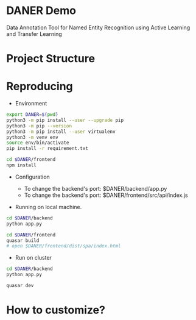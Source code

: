 # DANER Demo
Data Annotation Tool for Named Entity Recognition using Active Learning and Transfer Learning

# Project Structure


# Reproducing

- Environment
```bash
export DANER=$(pwd)
python3 -m pip install --user --upgrade pip
python3 -m pip --version
python3 -m pip install --user virtualenv
python3 -m venv env
source env/bin/activate
pip install -r requirement.txt

cd $DANER/frontend
npm install
```

- Configuration
  - To change the backend's port: $DANER/backend/app.py
  - To change the backend's port: $DANER/frontend/src/api/index.js

- Running on local machine.

```bash
cd $DANER/backend
python app.py
```

```bash
cd $DANER/frontend
quasar build
# open $DANER/frontend/dist/spa/index.html
```

- Run on cluster

```bash
cd $DANER/backend
python app.py

quasar dev


```


# How to customize?